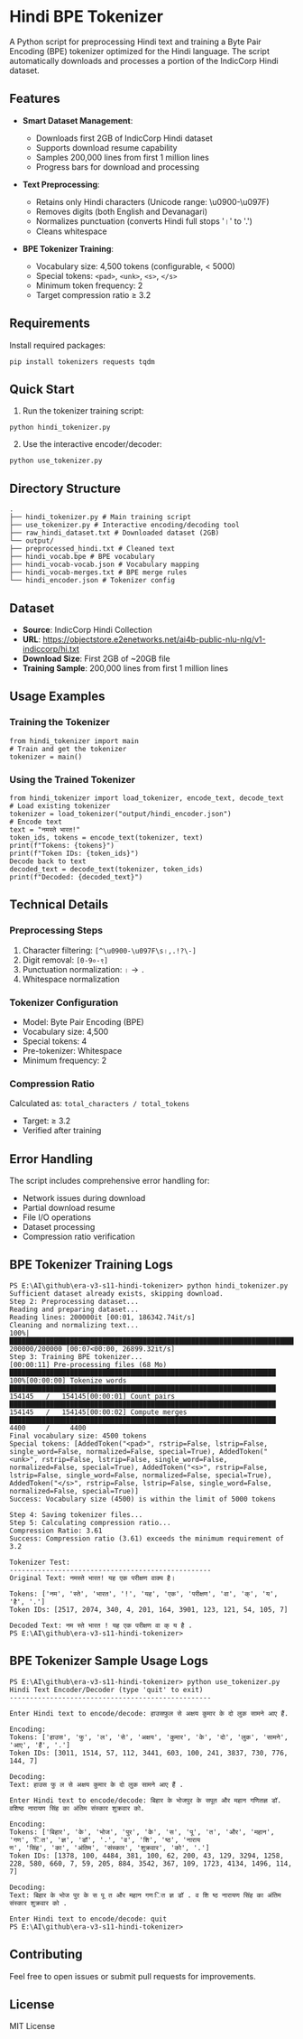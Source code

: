 # Hindi BPE Tokenizer

A Python script for preprocessing Hindi text and training a Byte Pair Encoding (BPE) tokenizer optimized for the Hindi language. The script automatically downloads and processes a portion of the IndicCorp Hindi dataset.

## Features

- **Smart Dataset Management**:
  - Downloads first 2GB of IndicCorp Hindi dataset
  - Supports download resume capability
  - Samples 200,000 lines from first 1 million lines
  - Progress bars for download and processing

- **Text Preprocessing**:
  - Retains only Hindi characters (Unicode range: \u0900-\u097F)
  - Removes digits (both English and Devanagari)
  - Normalizes punctuation (converts Hindi full stops '।' to '.')
  - Cleans whitespace
  
- **BPE Tokenizer Training**:
  - Vocabulary size: 4,500 tokens (configurable, < 5000)
  - Special tokens: `<pad>`, `<unk>`, `<s>`, `</s>`
  - Minimum token frequency: 2
  - Target compression ratio ≥ 3.2

## Requirements

Install required packages:
```
pip install tokenizers requests tqdm
```

## Quick Start

1. Run the tokenizer training script:
```
python hindi_tokenizer.py
```

2. Use the interactive encoder/decoder:
```
python use_tokenizer.py
```

## Directory Structure
```
.
├── hindi_tokenizer.py # Main training script
├── use_tokenizer.py # Interactive encoding/decoding tool
├── raw_hindi_dataset.txt # Downloaded dataset (2GB)
└── output/
├── preprocessed_hindi.txt # Cleaned text
├── hindi_vocab.bpe # BPE vocabulary
├── hindi_vocab-vocab.json # Vocabulary mapping
├── hindi_vocab-merges.txt # BPE merge rules
└── hindi_encoder.json # Tokenizer config
```

## Dataset

- **Source**: IndicCorp Hindi Collection
- **URL**: https://objectstore.e2enetworks.net/ai4b-public-nlu-nlg/v1-indiccorp/hi.txt
- **Download Size**: First 2GB of ~20GB file
- **Training Sample**: 200,000 lines from first 1 million lines

## Usage Examples

### Training the Tokenizer
```
from hindi_tokenizer import main
# Train and get the tokenizer
tokenizer = main()
```


### Using the Trained Tokenizer
```
from hindi_tokenizer import load_tokenizer, encode_text, decode_text
# Load existing tokenizer
tokenizer = load_tokenizer("output/hindi_encoder.json")
# Encode text
text = "नमस्ते भारत!"
token_ids, tokens = encode_text(tokenizer, text)
print(f"Tokens: {tokens}")
print(f"Token IDs: {token_ids}")
Decode back to text
decoded_text = decode_text(tokenizer, token_ids)
print(f"Decoded: {decoded_text}")
```

## Technical Details

### Preprocessing Steps
1. Character filtering: `[^\u0900-\u097F\s।,.!?\-]`
2. Digit removal: `[0-9०-९]`
3. Punctuation normalization: `।` → `.`
4. Whitespace normalization

### Tokenizer Configuration
- Model: Byte Pair Encoding (BPE)
- Vocabulary size: 4,500
- Special tokens: 4
- Pre-tokenizer: Whitespace
- Minimum frequency: 2

### Compression Ratio
Calculated as: `total_characters / total_tokens`
- Target: ≥ 3.2
- Verified after training

## Error Handling

The script includes comprehensive error handling for:
- Network issues during download
- Partial download resume
- File I/O operations
- Dataset processing
- Compression ratio verification

## BPE Tokenizer Training Logs
```
PS E:\AI\github\era-v3-s11-hindi-tokenizer> python hindi_tokenizer.py
Sufficient dataset already exists, skipping download.
Step 2: Preprocessing dataset...
Reading and preparing dataset...
Reading lines: 200000it [00:01, 186342.74it/s]
Cleaning and normalizing text...
100%|███████████████████████████████████████████████████████████████████████████████| 200000/200000 [00:07<00:00, 26899.32it/s] 
Step 3: Training BPE tokenizer...
[00:00:11] Pre-processing files (68 Mo)   ██████████████████████████████████████████████████████████████████                100%[00:00:00] Tokenize words                 ██████████████████████████████████████████████████████████████████ 154145   /   154145[00:00:01] Count pairs                    ██████████████████████████████████████████████████████████████████ 154145   /   154145[00:00:02] Compute merges                 ██████████████████████████████████████████████████████████████████ 4400     /     4400
Final vocabulary size: 4500 tokens
Special tokens: [AddedToken("<pad>", rstrip=False, lstrip=False, single_word=False, normalized=False, special=True), AddedToken("<unk>", rstrip=False, lstrip=False, single_word=False, normalized=False, special=True), AddedToken("<s>", rstrip=False, lstrip=False, single_word=False, normalized=False, special=True), AddedToken("</s>", rstrip=False, lstrip=False, single_word=False, normalized=False, special=True)]
Success: Vocabulary size (4500) is within the limit of 5000 tokens

Step 4: Saving tokenizer files...
Step 5: Calculating compression ratio...
Compression Ratio: 3.61
Success: Compression ratio (3.61) exceeds the minimum requirement of 3.2

Tokenizer Test:
--------------------------------------------------
Original Text: नमस्ते भारत! यह एक परीक्षण वाक्य है।

Tokens: ['नम', 'स्ते', 'भारत', '!', 'यह', 'एक', 'परीक्षण', 'वा', 'क्', 'य', 'है', '.']
Token IDs: [2517, 2074, 340, 4, 201, 164, 3901, 123, 121, 54, 105, 7]

Decoded Text: नम स्ते भारत ! यह एक परीक्षण वा क् य है .
PS E:\AI\github\era-v3-s11-hindi-tokenizer> 
```

## BPE Tokenizer Sample Usage Logs
```
PS E:\AI\github\era-v3-s11-hindi-tokenizer> python use_tokenizer.py
Hindi Text Encoder/Decoder (type 'quit' to exit)
--------------------------------------------------

Enter Hindi text to encode/decode: हाउसफुल से अक्षय कुमार के दो लुक सामने आए हैं.

Encoding:
Tokens: ['हाउस', 'फु', 'ल', 'से', 'अक्षय', 'कुमार', 'के', 'दो', 'लुक', 'सामने', 'आए', 'हैं', '.']
Token IDs: [3011, 1514, 57, 112, 3441, 603, 100, 241, 3837, 730, 776, 144, 7]

Decoding:
Text: हाउस फु ल से अक्षय कुमार के दो लुक सामने आए हैं .

Enter Hindi text to encode/decode: बिहार के भोजपुर के सपूत और महान गणितज्ञ डॉ. वशिष्ठ नारायण सिंह का अंतिम संस्कार शुक्रवार को.

Encoding:
Tokens: ['बिहार', 'के', 'भोज', 'पुर', 'के', 'स', 'पू', 'त', 'और', 'महान', 'गण', 'ित', 'ज्ञ', 'डॉ', '.', 'व', 'शि', 'ष्ठ', 'नाराय
ण', 'सिंह', 'का', 'अंतिम', 'संस्कार', 'शुक्रवार', 'को', '.']
Token IDs: [1378, 100, 4484, 381, 100, 62, 200, 43, 129, 3294, 1258, 228, 580, 660, 7, 59, 205, 884, 3542, 367, 109, 1723, 4134, 1496, 114, 7]

Decoding:
Text: बिहार के भोज पुर के स पू त और महान गण ित ज्ञ डॉ . व शि ष्ठ नारायण सिंह का अंतिम संस्कार शुक्रवार को .

Enter Hindi text to encode/decode: quit
PS E:\AI\github\era-v3-s11-hindi-tokenizer> 
```

## Contributing

Feel free to open issues or submit pull requests for improvements.

## License
MIT License


